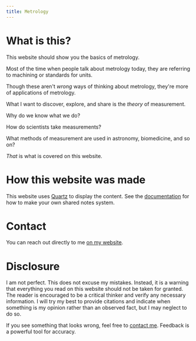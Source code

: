 ```yaml
---
title: Metrology
---
```

# What is this?
This website should show you the basics of metrology. 

Most of the time when people talk about metrology today, they are referring to machining or standards for units.

Though these aren't *wrong* ways of thinking about metrology, they're more of applications of metrology.

What I want to discover, explore, and share is the *theory* of measurement.

Why do we know what we do?

How do scientists take measurements?

What methods of measurement are used in astronomy, biomedicine, and so on?

*That* is what is covered on this website.

# How this website was made
This website uses [Quartz](https://github.com/jackyzha0/quartz) to display the content. See the [documentation](https://quartz.jzhao.xyz) for how to make your own shared notes system.
# Contact
You can reach out directly to me [on my website](https://jacobstewart.org/contact/).
# Disclosure
I am not perfect. This does not excuse my mistakes. Instead, it is a warning that everything you read on this website should not be taken for granted. The reader is encouraged to be a critical thinker and verify any necessary information. I will try my best to provide citations and indicate when something is my opinion rather than an observed fact, but I may neglect to do so.

If you see something that looks wrong, feel free to [contact me](https://jacobstewart.org/contact/). Feedback is a powerful tool for accuracy.